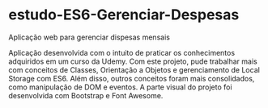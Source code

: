 # estudo-ES6-Gerenciar-Despesas
Aplicação web para gerenciar dispesas mensais

Aplicação desenvolvida com o intuito de praticar os conhecimentos adquiridos em um curso da Udemy. Com este projeto, pude trabalhar mais com conceitos de Classes, Orientação a Objetos e gerenciamento de Local Storage com ES6. Além disso, outros conceitos foram mais consolidados, como manipulação de DOM e eventos. A parte visual do projeto foi desenvolvida com Bootstrap e Font Awesome.
